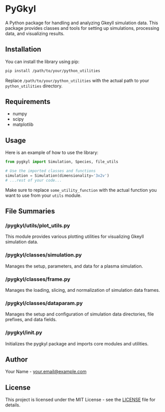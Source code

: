 # PyGkyl

A Python package for handling and analyzing Gkeyll simulation data. This package provides classes and tools for 
setting up simulations, processing data, and visualizing results.

## Installation

You can install the library using pip:

```sh
pip install /path/to/your/python_utilities
```

Replace `/path/to/your/python_utilities` with the actual path to your `python_utilities` directory.

## Requirements

- numpy
- scipy
- matplotlib

## Usage

Here is an example of how to use the library:

```python
from pygkyl import Simulation, Species, file_utils

# Use the imported classes and functions
simulation = Simulation(dimensionality='3x2v')
# ...rest of your code...
```

Make sure to replace `some_utility_function` with the actual function you want to use from your `utils` module.

## File Summaries

### /pygkyl/utils/plot_utils.py

This module provides various plotting utilities for visualizing Gkeyll simulation data.

### /pygkyl/classes/simulation.py

Manages the setup, parameters, and data for a plasma simulation.

### /pygkyl/classes/frame.py

Manages the loading, slicing, and normalization of simulation data frames.

### /pygkyl/classes/dataparam.py

Manages the setup and configuration of simulation data directories, file prefixes, and data fields.

### /pygkyl/__init__.py

Initializes the pygkyl package and imports core modules and utilities.

## Author

Your Name - [your.email@example.com](mailto:your.email@example.com)

## License

This project is licensed under the MIT License - see the [LICENSE](LICENSE) file for details.
